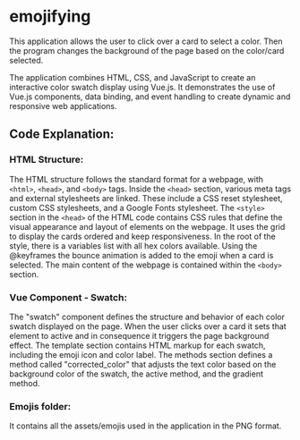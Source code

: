 # emojifying

This application allows the user to click over a card to select a color. Then the program changes the background of the page based on the color/card selected.

The application combines HTML, CSS, and JavaScript to create an interactive color swatch display using Vue.js. It demonstrates the use of Vue.js components, data binding, and event handling to create dynamic and responsive web applications.

## Code Explanation:

### HTML Structure: 
The HTML structure follows the standard format for a webpage, with `<html>`, `<head>`, and `<body>` tags.
Inside the `<head>` section, various meta tags and external stylesheets are linked. These include a CSS reset stylesheet, custom CSS stylesheets, and a Google Fonts stylesheet.
The `<style>` section in the `<head>` of the HTML code contains CSS rules that define the visual appearance and layout of elements on the webpage.  It uses the grid to display the cards ordered and keep responsiveness. In the root of the style, there is a variables list with all hex colors available. Using the @keyframes the bounce animation is added to the emoji when a card is selected.
The main content of the webpage is contained within the `<body>` section.

### Vue Component - Swatch:
The "swatch" component defines the structure and behavior of each color swatch displayed on the page. When the user clicks over a card it sets that element to active and in consequence it triggers the page background effect.
The template section contains HTML markup for each swatch, including the emoji icon and color label.
The methods section defines a method called "corrected_color" that adjusts the text color based on the background color of the swatch, the active method, and the gradient method.

### Emojis folder:
It contains all the assets/emojis used in the application in the PNG format.
